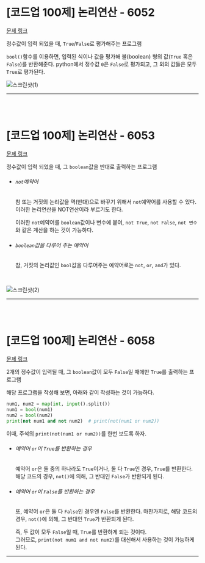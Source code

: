 # [코드업 100제] 논리연산 - 6052
[문제 링크](https://codeup.kr/problem.php?id=6052)<br>

정수값이 입력 되었을 때, `True`/`False`로 평가해주는 프로그램<br>

`bool()`함수를 이용하면, 입력된 식이나 값을 평가해 불(boolean) 형의 값(`True` 혹은 `False`)를 반환해준다. python에서 정수값 `0`은 `False`로 평가되고, 그 외의 값들은 모두 `True`로 평가된다.<br>

![스크린샷(1)](https://github.com/Yoonsik-2002/coding-test/assets/83572199/2e590a08-5704-491e-a371-44d4d6e4f123)<br>

---

<br><br>

# [코드업 100제] 논리연산 - 6053
[문제 링크](https://codeup.kr/problem.php?id=6053)<br>

정수값이 입력 되었을 때, 그 `boolean`값을 반대로 출력하는 프로그램<br>

- ###### `not`예약어
  참 또는 거짓의 논리값을 역(반대)으로 바꾸기 위해서 `not`예약어를 사용할 수 있다. 이러한 논리연산을 NOT연산이라 부르기도 한다.<br>

  이러한 `not`예약어를 `boolean`값이나 변수에 붙여, `not True`, `not False`, `not 변수`와 같은 계산을 하는 것이 가능하다.<br>

- ###### `boolean`값을 다루어 주는 예약어
  참, 거짓의 논리값인 `bool`값을 다루어주는 예약어로는 `not`, `or`, `and`가 있다.<br>
<br>

![스크린샷(2)](https://github.com/Yoonsik-2002/coding-test/assets/83572199/a3ce786c-02d6-42ab-950c-2978cf53aa65)<br>

---

<br><br>

# [코드업 100제] 논리연산 - 6058
[문제 링크](https://codeup.kr/problem.php?id=6058)<br>

2개의 정수값이 입력될 때, 그 `boolean`값이 모두 `False`일 때에만 `True`를 출력하는 프로그램<br>

해당 프로그램을 작성해 보면, 아래와 같이 작성하는 것이 가능하다.<br>

```python
num1, num2 = map(int, input().split())
num1 = bool(num1)
num2 = bool(num2)
print(not num1 and not num2)  # print(not(num1 or num2))
```

이때, 주석의 `print(not(num1 or num2))`를 한번 보도록 하자.<br>

- ###### 예약어 `or`이 `True`를 반환하는 경우
  예약어 `or`은 둘 중의 하나라도 `True`이거나, 둘 다 `True`인 경우, `True`를 반환한다. 해당 코드의 경우, `not()`에 의해, 그 반대인 `False`가 반환되게 된다.<br>

- ###### 예약어 `or`이 `False`를 반환하는 경우
  또, 예약어 `or`은 둘 다 `False`인 경우엔 `False`를 반환한다. 마찬가지로, 해당 코드의 경우, `not()`에 의해, 그 반대인 `True`가 반환되게 된다.<br>

  즉, 두 값이 모두 `False`일 때, `True`를 반환하게 되는 것이다.<br>
  그러므로, `print(not num1 and not num2)`를 대신해서 사용하는 것이 가능하게 된다.<br>

---

<br><br>
